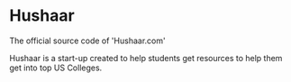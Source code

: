 # Hushaar
The official source code of 'Hushaar.com'

Hushaar is a start-up created to help students get resources to help them get into top US Colleges.
